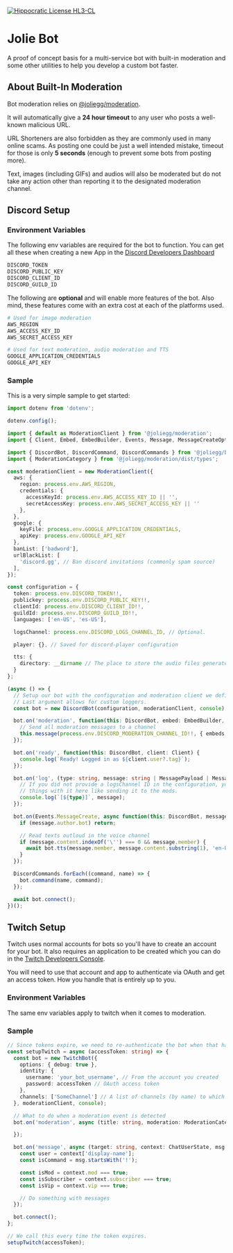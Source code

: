 [![Hippocratic License HL3-CL](https://img.shields.io/static/v1?label=Hippocratic%20License&message=HL3-CL&labelColor=5e2751&color=bc8c3d)](https://firstdonoharm.dev/version/3/0/cl.html)

# Jolie Bot

A proof of concept basis for a multi-service bot with built-in moderation and some other utilities to help you develop a custom bot faster.

## About Built-In Moderation

Bot moderation relies on [@joliegg/moderation](https://github.com/joliegg/moderation). 

It will automatically give a **24 hour timeout** to any user who posts a well-known malicious URL.

URL Shorteners are also forbidden as they are commonly used in many online scams. As posting one could be just
a well intended mistake, timeout for those is only **5 seconds** (enough to prevent some bots from posting more). 

Text, images (including GIFs) and audios will also be moderated but do not take any action other than reporting it to the designated moderation channel.

## Discord Setup

### Environment Variables

The following env variables are required for the bot to function. You can get all these when creating a new App in the [Discord Developers Dashboard](https://discord.com/developers)

```bash
DISCORD_TOKEN
DISCORD_PUBLIC_KEY
DISCORD_CLIENT_ID
DISCORD_GUILD_ID
```

The following are **optional** and will enable more features of the bot. Also mind, these features come with an extra cost at each of the platforms used.

```bash
# Used for image moderation
AWS_REGION
AWS_ACCESS_KEY_ID
AWS_SECRET_ACCESS_KEY

# Used for text moderation, audio moderation and TTS
GOOGLE_APPLICATION_CREDENTIALS
GOOGLE_API_KEY
```

### Sample

This is a very simple sample to get started:

```ts
import dotenv from 'dotenv';

dotenv.config();

import { default as ModerationClient } from '@joliegg/moderation';
import { Client, Embed, EmbedBuilder, Events, Message, MessageCreateOptions, MessagePayload, PartialMessage } from 'discord.js';

import { DiscordBot, DiscordCommand, DiscordCommands } from '@joliegg/bot';
import { ModerationCategory } from '@joliegg/moderation/dist/types';

const moderationClient = new ModerationClient({
  aws: {
    region: process.env.AWS_REGION,
    credentials: {
      accessKeyId: process.env.AWS_ACCESS_KEY_ID || '',
      secretAccessKey: process.env.AWS_SECRET_ACCESS_KEY || ''
    },
  },
  google: {
    keyFile: process.env.GOOGLE_APPLICATION_CREDENTIALS,
    apiKey: process.env.GOOGLE_API_KEY
  },
  banList: ['badword'],
  urlBlackList: [
    'discord.gg', // Ban discord invitations (commonly spam source)
  ],
});

const configuration = {
  token: process.env.DISCORD_TOKEN!!,
  publickey: process.env.DISCORD_PUBLIC_KEY!!,
  clientId: process.env.DISCORD_CLIENT_ID!!,
  guildId: process.env.DISCORD_GUILD_ID!!,
  languages: ['en-US', 'es-US'],

  logsChannel: process.env.DISCORD_LOGS_CHANNEL_ID, // Optional. 

  player: {}, // Saved for discord-player configuration

  tts: {
    directory: __dirname // The place to store the audio files generated
  }
};

(async () => {
  // Setup our bot with the configuration and moderation client we defined above.
  // Last argument allows for custom loggers.
  const bot = new DiscordBot(configuration, moderationClient, console);

  bot.on('moderation', function(this: DiscordBot, embed: EmbedBuilder, moderation: ModerationCategory[], message: Message<boolean> | PartialMessage) {
    // Send all moderation messages to a channel
    this.message(process.env.DISCORD_MODERATION_CHANNEL_ID!!, { embeds: [embed] });
  });

  bot.on('ready', function(this: DiscordBot, client: Client) {
    console.log(`Ready! Logged in as ${client.user?.tag}`);
  });

  bot.on('log', (type: string, message: string | MessagePayload | MessageCreateOptions) => {
    // If you did not provide a logsChannel ID in the configuration, you can still do
    // things with it here like sending it to the mods.
    console.log(`[${type}]`, message);
  });

  bot.on(Events.MessageCreate, async function(this: DiscordBot, message: Message<boolean>) {
    if (message.author.bot) return;

    // Read texts outloud in the voice channel
    if (message.content.indexOf('\'') === 0 && message.member) {
      await bot.tts(message.member, message.content.substring(1), 'en-US');
    }
  });

  DiscordCommands.forEach((command, name) => {
    bot.command(name, command);
  });

  await bot.connect();
})();
```

## Twitch Setup

Twitch uses normal accounts for bots so you'll have to create an account for your bot. It also requires an application to be created which you can do in the [Twitch Developers Console](https://dev.twitch.tv/console).

You will need to use that account and app to authenticate via OAuth and get an access token. How you handle that is entirely up to you.

### Environment Variables

The same env variables apply to twitch when it comes to moderation. 

### Sample

```ts
// Since tokens expire, we need to re-authenticate the bot when that happens.
const setupTwitch = async (accessToken: string) => {
  const bot = new TwitchBot({
    options: { debug: true },
    identity: {
      username: 'your_bot_username', // From the account you created
      password: accessToken // OAuth access token
    },
    channels: ['SomeChannel'] // A list of channels (by name) to which you want the bot to connect
  }, moderationClient, console);

  // What to do when a moderation event is detected
  bot.on('moderation', async (title: string, moderation: ModerationCategory[], message: string, channel: string, userState: ChatUserState) => {

  });

  bot.on('message', async (target: string, context: ChatUserState, msg: string, self: boolean) => {
    const user = context['display-name'];
    const isCommand = msg.startsWith('!');

    const isMod = context.mod === true;
    const isSubscriber = context.subscriber === true;
    const isVip = context.vip === true;

    // Do something with messages
  });

  bot.connect();
};

// We call this every time the token expires.
setupTwitch(accessToken);
```

